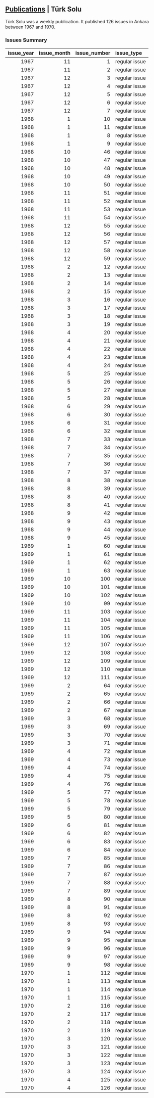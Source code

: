 ## [Publications](publications.md) | Türk Solu

Türk Solu was a weekly publication. It published 126 issues in Ankara between 1967 and 1970.

### Issues Summary

|   issue_year |   issue_month |   issue_number | issue_type    |
|-------------:|--------------:|---------------:|:--------------|
|         1967 |            11 |              1 | regular issue |
|         1967 |            11 |              2 | regular issue |
|         1967 |            12 |              3 | regular issue |
|         1967 |            12 |              4 | regular issue |
|         1967 |            12 |              5 | regular issue |
|         1967 |            12 |              6 | regular issue |
|         1967 |            12 |              7 | regular issue |
|         1968 |             1 |             10 | regular issue |
|         1968 |             1 |             11 | regular issue |
|         1968 |             1 |              8 | regular issue |
|         1968 |             1 |              9 | regular issue |
|         1968 |            10 |             46 | regular issue |
|         1968 |            10 |             47 | regular issue |
|         1968 |            10 |             48 | regular issue |
|         1968 |            10 |             49 | regular issue |
|         1968 |            10 |             50 | regular issue |
|         1968 |            11 |             51 | regular issue |
|         1968 |            11 |             52 | regular issue |
|         1968 |            11 |             53 | regular issue |
|         1968 |            11 |             54 | regular issue |
|         1968 |            12 |             55 | regular issue |
|         1968 |            12 |             56 | regular issue |
|         1968 |            12 |             57 | regular issue |
|         1968 |            12 |             58 | regular issue |
|         1968 |            12 |             59 | regular issue |
|         1968 |             2 |             12 | regular issue |
|         1968 |             2 |             13 | regular issue |
|         1968 |             2 |             14 | regular issue |
|         1968 |             2 |             15 | regular issue |
|         1968 |             3 |             16 | regular issue |
|         1968 |             3 |             17 | regular issue |
|         1968 |             3 |             18 | regular issue |
|         1968 |             3 |             19 | regular issue |
|         1968 |             4 |             20 | regular issue |
|         1968 |             4 |             21 | regular issue |
|         1968 |             4 |             22 | regular issue |
|         1968 |             4 |             23 | regular issue |
|         1968 |             4 |             24 | regular issue |
|         1968 |             5 |             25 | regular issue |
|         1968 |             5 |             26 | regular issue |
|         1968 |             5 |             27 | regular issue |
|         1968 |             5 |             28 | regular issue |
|         1968 |             6 |             29 | regular issue |
|         1968 |             6 |             30 | regular issue |
|         1968 |             6 |             31 | regular issue |
|         1968 |             6 |             32 | regular issue |
|         1968 |             7 |             33 | regular issue |
|         1968 |             7 |             34 | regular issue |
|         1968 |             7 |             35 | regular issue |
|         1968 |             7 |             36 | regular issue |
|         1968 |             7 |             37 | regular issue |
|         1968 |             8 |             38 | regular issue |
|         1968 |             8 |             39 | regular issue |
|         1968 |             8 |             40 | regular issue |
|         1968 |             8 |             41 | regular issue |
|         1968 |             9 |             42 | regular issue |
|         1968 |             9 |             43 | regular issue |
|         1968 |             9 |             44 | regular issue |
|         1968 |             9 |             45 | regular issue |
|         1969 |             1 |             60 | regular issue |
|         1969 |             1 |             61 | regular issue |
|         1969 |             1 |             62 | regular issue |
|         1969 |             1 |             63 | regular issue |
|         1969 |            10 |            100 | regular issue |
|         1969 |            10 |            101 | regular issue |
|         1969 |            10 |            102 | regular issue |
|         1969 |            10 |             99 | regular issue |
|         1969 |            11 |            103 | regular issue |
|         1969 |            11 |            104 | regular issue |
|         1969 |            11 |            105 | regular issue |
|         1969 |            11 |            106 | regular issue |
|         1969 |            12 |            107 | regular issue |
|         1969 |            12 |            108 | regular issue |
|         1969 |            12 |            109 | regular issue |
|         1969 |            12 |            110 | regular issue |
|         1969 |            12 |            111 | regular issue |
|         1969 |             2 |             64 | regular issue |
|         1969 |             2 |             65 | regular issue |
|         1969 |             2 |             66 | regular issue |
|         1969 |             2 |             67 | regular issue |
|         1969 |             3 |             68 | regular issue |
|         1969 |             3 |             69 | regular issue |
|         1969 |             3 |             70 | regular issue |
|         1969 |             3 |             71 | regular issue |
|         1969 |             4 |             72 | regular issue |
|         1969 |             4 |             73 | regular issue |
|         1969 |             4 |             74 | regular issue |
|         1969 |             4 |             75 | regular issue |
|         1969 |             4 |             76 | regular issue |
|         1969 |             5 |             77 | regular issue |
|         1969 |             5 |             78 | regular issue |
|         1969 |             5 |             79 | regular issue |
|         1969 |             5 |             80 | regular issue |
|         1969 |             6 |             81 | regular issue |
|         1969 |             6 |             82 | regular issue |
|         1969 |             6 |             83 | regular issue |
|         1969 |             6 |             84 | regular issue |
|         1969 |             7 |             85 | regular issue |
|         1969 |             7 |             86 | regular issue |
|         1969 |             7 |             87 | regular issue |
|         1969 |             7 |             88 | regular issue |
|         1969 |             7 |             89 | regular issue |
|         1969 |             8 |             90 | regular issue |
|         1969 |             8 |             91 | regular issue |
|         1969 |             8 |             92 | regular issue |
|         1969 |             8 |             93 | regular issue |
|         1969 |             9 |             94 | regular issue |
|         1969 |             9 |             95 | regular issue |
|         1969 |             9 |             96 | regular issue |
|         1969 |             9 |             97 | regular issue |
|         1969 |             9 |             98 | regular issue |
|         1970 |             1 |            112 | regular issue |
|         1970 |             1 |            113 | regular issue |
|         1970 |             1 |            114 | regular issue |
|         1970 |             1 |            115 | regular issue |
|         1970 |             2 |            116 | regular issue |
|         1970 |             2 |            117 | regular issue |
|         1970 |             2 |            118 | regular issue |
|         1970 |             2 |            119 | regular issue |
|         1970 |             3 |            120 | regular issue |
|         1970 |             3 |            121 | regular issue |
|         1970 |             3 |            122 | regular issue |
|         1970 |             3 |            123 | regular issue |
|         1970 |             3 |            124 | regular issue |
|         1970 |             4 |            125 | regular issue |
|         1970 |             4 |            126 | regular issue |